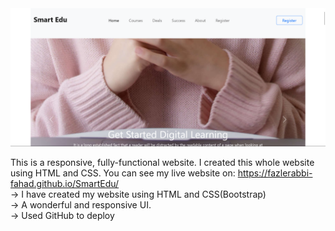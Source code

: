 <img src="Smart-Education.png">

This is a responsive, fully-functional website. I created this whole website using HTML and CSS. You can see my live website on: <a href="https://fazlerabbi-fahad.github.io/SmartEdu/">https://fazlerabbi-fahad.github.io/SmartEdu/</a><br>
-> I have created my website using HTML and CSS(Bootstrap)<br>
-> A wonderful and responsive UI.<br>
-> Used GitHub to deploy<br>
